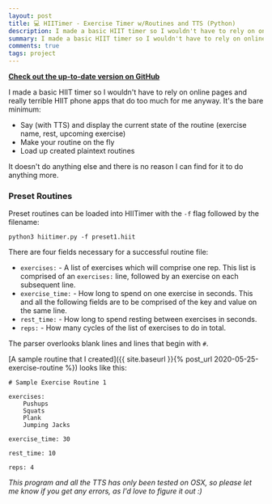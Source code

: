 ```yaml
---
layout: post
title: 💻 HIITimer - Exercise Timer w/Routines and TTS (Python)
description: I made a basic HIIT timer so I wouldn't have to rely on online pages and terrible phone apps. Loads up premade routines and uses TTS for the workout.
summary: I made a basic HIIT timer so I wouldn't have to rely on online pages and terrible phone apps. Loads up premade routines and uses TTS for the workout.
comments: true
tags: project
---
```


[**Check out the up-to-date version on GitHub**](https://github.com/milofultz/hiitimer)

I made a basic HIIT timer so I wouldn't have to rely on online pages and 
really terrible HIIT phone apps that do too much for me anyway. It's the
bare minimum:

* Say (with TTS) and display the current state of the routine (exercise 
name, rest, upcoming exercise)
* Make your routine on the fly
* Load up created plaintext routines

It doesn't do anything else and there is no reason I can find for it to 
do anything more.


### Preset Routines

Preset routines can be loaded into HIITimer with the `-f` flag followed 
by the filename:

	python3 hiitimer.py -f preset1.hiit

There are four fields necessary for a successful routine file:

* `exercises:` - A list of exercises which will comprise one rep. This 
list is comprised of an `exercises:` line, followed by an exercise on
each subsequent line.
* `exercise_time:` - How long to spend on one exercise in seconds. This 
and all the following fields are to be comprised of the key and value on
the same line.
* `rest_time:` - How long to spend resting between exercises in seconds.
* `reps:` - How many cycles of the list of exercises to do in total.

The parser overlooks blank lines and lines that begin with `#`. 

[A sample routine that I created]({{ site.baseurl }}{% post_url 2020-05-25-exercise-routine %}) looks like this:

```
# Sample Exercise Routine 1

exercises:
	Pushups
	Squats
	Plank
	Jumping Jacks

exercise_time: 30

rest_time: 10

reps: 4
```

_This program and all the TTS has only been tested on OSX, so please let
me know if you get any errors, as I'd love to figure it out :)_


<!-- - _202XXXXX: Update format_ -->